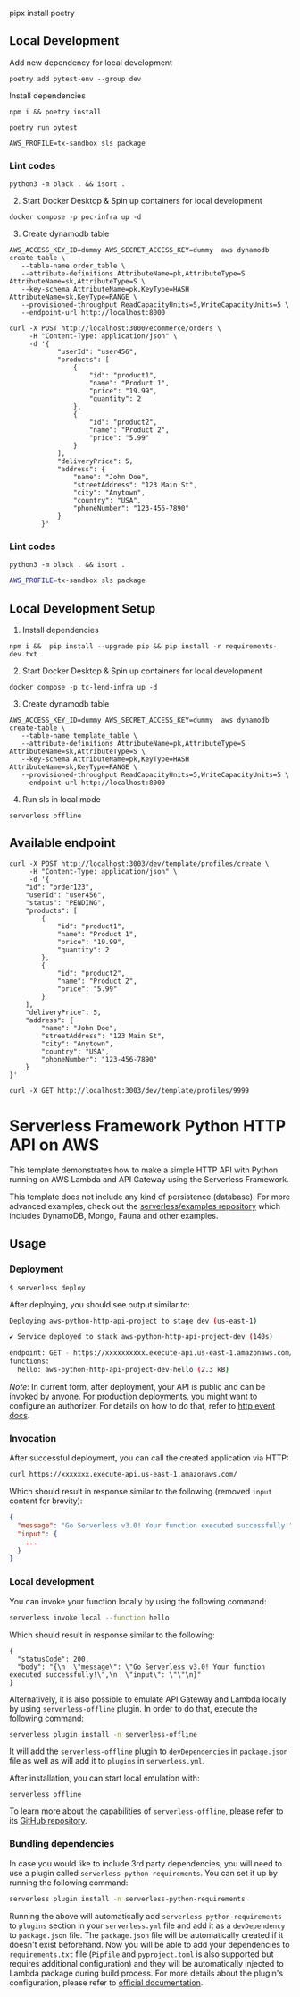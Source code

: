 pipx install poetry
## Local Development


Add new dependency for local development
```shell
poetry add pytest-env --group dev
```
Install dependencies
```shell
npm i && poetry install
```

```shell
poetry run pytest
```

```shell
AWS_PROFILE=tx-sandbox sls package
```

### Lint codes
```shell
python3 -m black . && isort .
```

2. Start Docker Desktop & Spin up containers for local development
```shell
docker compose -p poc-infra up -d 
```
3. Create dynamodb table
```shell
AWS_ACCESS_KEY_ID=dummy AWS_SECRET_ACCESS_KEY=dummy  aws dynamodb create-table \
   --table-name order_table \
   --attribute-definitions AttributeName=pk,AttributeType=S AttributeName=sk,AttributeType=S \
   --key-schema AttributeName=pk,KeyType=HASH AttributeName=sk,KeyType=RANGE \
   --provisioned-throughput ReadCapacityUnits=5,WriteCapacityUnits=5 \
   --endpoint-url http://localhost:8000
```

```shell
curl -X POST http://localhost:3000/ecommerce/orders \
     -H "Content-Type: application/json" \
     -d '{
            "userId": "user456",
            "products": [
                {
                    "id": "product1",
                    "name": "Product 1",
                    "price": "19.99",
                    "quantity": 2
                },
                {
                    "id": "product2",
                    "name": "Product 2",
                    "price": "5.99"
                }
            ],
            "deliveryPrice": 5,
            "address": {
                "name": "John Doe",
                "streetAddress": "123 Main St",
                "city": "Anytown",
                "country": "USA",
                "phoneNumber": "123-456-7890"
            }
        }'
```

### Lint codes
```shell
python3 -m black . && isort .
```

```bash
AWS_PROFILE=tx-sandbox sls package
```

## Local Development Setup

1. Install dependencies
```shell
npm i &&  pip install --upgrade pip && pip install -r requirements-dev.txt
```
2. Start Docker Desktop & Spin up containers for local development
```shell
docker compose -p tc-lend-infra up -d 
```
3. Create dynamodb table
```shell
AWS_ACCESS_KEY_ID=dummy AWS_SECRET_ACCESS_KEY=dummy  aws dynamodb create-table \
   --table-name template_table \
   --attribute-definitions AttributeName=pk,AttributeType=S AttributeName=sk,AttributeType=S \
   --key-schema AttributeName=pk,KeyType=HASH AttributeName=sk,KeyType=RANGE \
   --provisioned-throughput ReadCapacityUnits=5,WriteCapacityUnits=5 \
   --endpoint-url http://localhost:8000
```

4. Run sls in local mode
```shell
serverless offline
```

## Available endpoint
```shell
curl -X POST http://localhost:3003/dev/template/profiles/create \
     -H "Content-Type: application/json" \
     -d '{
    "id": "order123",
    "userId": "user456",
    "status": "PENDING",
    "products": [
        {
            "id": "product1",
            "name": "Product 1",
            "price": "19.99",
            "quantity": 2
        },
        {
            "id": "product2",
            "name": "Product 2",
            "price": "5.99"
        }
    ],
    "deliveryPrice": 5,
    "address": {
        "name": "John Doe",
        "streetAddress": "123 Main St",
        "city": "Anytown",
        "country": "USA",
        "phoneNumber": "123-456-7890"
    }
}'
```


```shell
curl -X GET http://localhost:3003/dev/template/profiles/9999
```

<!--
title: 'AWS Simple HTTP Endpoint example in Python'
description: 'This template demonstrates how to make a simple HTTP API with Python running on AWS Lambda and API Gateway using the Serverless Framework.'
layout: Doc
framework: v3
platform: AWS
language: python
authorLink: 'https://github.com/serverless'
authorName: 'Serverless, inc.'
authorAvatar: 'https://avatars1.githubusercontent.com/u/13742415?s=200&v=4'
-->

# Serverless Framework Python HTTP API on AWS

This template demonstrates how to make a simple HTTP API with Python running on AWS Lambda and API Gateway using the Serverless Framework.

This template does not include any kind of persistence (database). For more advanced examples, check out the [serverless/examples repository](https://github.com/serverless/examples/)  which includes DynamoDB, Mongo, Fauna and other examples.

## Usage

### Deployment

```
$ serverless deploy
```

After deploying, you should see output similar to:

```bash
Deploying aws-python-http-api-project to stage dev (us-east-1)

✔ Service deployed to stack aws-python-http-api-project-dev (140s)

endpoint: GET - https://xxxxxxxxxx.execute-api.us-east-1.amazonaws.com/
functions:
  hello: aws-python-http-api-project-dev-hello (2.3 kB)
```

_Note_: In current form, after deployment, your API is public and can be invoked by anyone. For production deployments, you might want to configure an authorizer. For details on how to do that, refer to [http event docs](https://www.serverless.com/framework/docs/providers/aws/events/apigateway/).

### Invocation

After successful deployment, you can call the created application via HTTP:

```bash
curl https://xxxxxxx.execute-api.us-east-1.amazonaws.com/
```

Which should result in response similar to the following (removed `input` content for brevity):

```json
{
  "message": "Go Serverless v3.0! Your function executed successfully!",
  "input": {
    ...
  }
}
```

### Local development

You can invoke your function locally by using the following command:

```bash
serverless invoke local --function hello
```

Which should result in response similar to the following:

```
{
  "statusCode": 200,
  "body": "{\n  \"message\": \"Go Serverless v3.0! Your function executed successfully!\",\n  \"input\": \"\"\n}"
}
```

Alternatively, it is also possible to emulate API Gateway and Lambda locally by using `serverless-offline` plugin. In order to do that, execute the following command:

```bash
serverless plugin install -n serverless-offline
```

It will add the `serverless-offline` plugin to `devDependencies` in `package.json` file as well as will add it to `plugins` in `serverless.yml`.

After installation, you can start local emulation with:

```
serverless offline
```

To learn more about the capabilities of `serverless-offline`, please refer to its [GitHub repository](https://github.com/dherault/serverless-offline).

### Bundling dependencies

In case you would like to include 3rd party dependencies, you will need to use a plugin called `serverless-python-requirements`. You can set it up by running the following command:

```bash
serverless plugin install -n serverless-python-requirements
```

Running the above will automatically add `serverless-python-requirements` to `plugins` section in your `serverless.yml` file and add it as a `devDependency` to `package.json` file. The `package.json` file will be automatically created if it doesn't exist beforehand. Now you will be able to add your dependencies to `requirements.txt` file (`Pipfile` and `pyproject.toml` is also supported but requires additional configuration) and they will be automatically injected to Lambda package during build process. For more details about the plugin's configuration, please refer to [official documentation](https://github.com/UnitedIncome/serverless-python-requirements).
